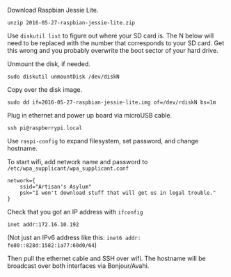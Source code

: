 Download Raspbian Jessie Lite.

    unzip 2016-05-27-raspbian-jessie-lite.zip

Use `diskutil list` to figure out where your SD card is. The N below will need to be replaced with the number that corresponds to your SD card. Get this wrong and you probably overwrite the boot sector of your hard drive.

Unmount the disk, if needed.

    sudo diskutil unmountDisk /dev/diskN

Copy over the disk image.

    sudo dd if=2016-05-27-raspbian-jessie-lite.img of=/dev/rdiskN bs=1m

Plug in ethernet and power up board via microUSB cable.

    ssh pi@raspberrypi.local

Use `raspi-config` to expand filesystem, set password, and change hostname.

To start wifi, add network name and password to `/etc/wpa_supplicant/wpa_supplicant.conf`

    network={
        ssid="Artisan's Asylum"
        psk="I won't download stuff that will get us in legal trouble."
    }

Check that you got an IP address with `ifconfig`

    inet addr:172.16.10.192

(Not just an IPv6 address like this: `inet6 addr: fe80::828d:1582:1a77:60d0/64`)

Then pull the ethernet cable and SSH over wifi. The hostname will be broadcast over both interfaces via Bonjour/Avahi.

